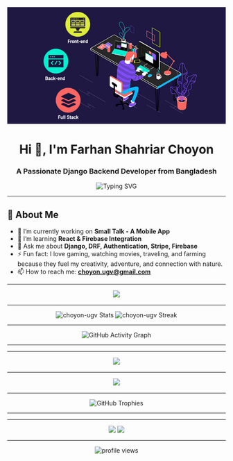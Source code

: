 <!-- README.md for choyon-ugv -->
<div align="center">
<!--   <img height="150" src="https://media.giphy.com/media/M9gbBd9nbDrOTu1Mqx/giphy.gif"  /> -->
  <img src="https://raw.githubusercontent.com/choyon-ugv/choyon-ugv/refs/heads/master/full-stack-development.gif"  />
</div>

<h1 align="center">Hi 👋, I'm Farhan Shahriar Choyon</h1>
<h3 align="center">A Passionate Django Backend Developer from Bangladesh</h3>

<p align="center">
  <img src="https://readme-typing-svg.demolab.com?font=Fira+Code&weight=500&size=24&pause=1000&center=true&vCenter=true&width=600&lines=Backend+Developer+%7C+Django+%7C+DRF;Full-Stack+Learner+%7C+Django+%7C+React;Love+Coding+%26+Problem+Solving;Traveling+%7C+Gaming+%7C+Movies+%7C+Farming" alt="Typing SVG" />
</p>

---

## 🧠 About Me

- 🔭 I’m currently working on **Small Talk - A Mobile App**
- 🌱 I’m learning **React & Firebase Integration**
- 💬 Ask me about **Django, DRF, Authentication, Stripe, Firebase**
- ⚡ Fun fact: I love gaming, watching movies, traveling, and farming because they fuel my creativity, adventure, and connection with nature.
- 📫 How to reach me: **choyon.ugv@gmail.com**

---

<p align="center">
  <img src="https://skillicons.dev/icons?i=python,django,react,html,css,js,figma,illustrator,vscode,git,github,postman" />
</p>

---

<p align="center">
  <img src="https://github-readme-stats.vercel.app/api?username=choyon-ugv&show_icons=true&theme=tokyonight&count_private=true&include_all_commits=true&hide_border=true" alt="choyon-ugv Stats" />
  <img src="https://github-readme-streak-stats.herokuapp.com?user=choyon-ugv&theme=tokyonight&hide_border=true" alt="choyon-ugv Streak" />
</p>


---

<p align="center">
  <img src="https://github-readme-activity-graph.vercel.app/graph?username=choyon-ugv&theme=react-dark&area=true&hide_border=true" alt="GitHub Activity Graph" />
</p>

---


---

<p align="center">
  <img src="https://github-readme-stats.vercel.app/api/top-langs/?username=choyon-ugv&layout=compact&theme=tokyonight" />
</p>

---

<p align="center">
  <img src="https://quotes-github-readme.vercel.app/api?type=horizontal&theme=dark" />
</p>

---

<p align="center">
  <img src="https://github-profile-trophy.vercel.app/?username=your-username&theme=tokyonight&margin-w=10&margin-h=10&row=1&column=7" alt="GitHub Trophies" />
</p>


---


---

<p align="center">
  <a href="https://www.linkedin.com/in/farhanshahriarchoyon/" target="_blank"><img src="https://img.shields.io/badge/-LinkedIn-blue?style=for-the-badge&logo=linkedin" /></a>
  <a href="mailto:choyon.ugv@gmail.com"><img src="https://img.shields.io/badge/-Gmail-red?style=for-the-badge&logo=gmail" /></a>
</p>

---

<p align="center">
  <img src="https://komarev.com/ghpvc/?username=choyon-ugv&label=Profile%20views&color=0e75b6&style=flat" alt="profile views" />
</p>
